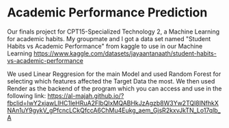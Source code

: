 # Academic Performance Prediction
Our finals project for CPT15-Specialized Technology 2, a Machine Learning for academic habits.
My groupmate and I got a data set named "Student Habits vs Academic Performance" from kaggle to use in our Machine Learning
https://www.kaggle.com/datasets/jayaantanaath/student-habits-vs-academic-performance

We used Linear Reggresion for the main Model and used Random Forest for selecting which features affected the Target Data the most.
We then used Render as the backend of the program which you can access and use in the following link:
https://al-majah.github.io/?fbclid=IwY2xjawLIHC1leHRuA2FlbQIxMQABHkJzAgzb8W3Yw2TQl8INfhkXNAn1uY9gykV_gPfcncLCkQfccA6ChMu4Eukg_aem_GjsR2kxvJkTN_Lo17qlb_A
